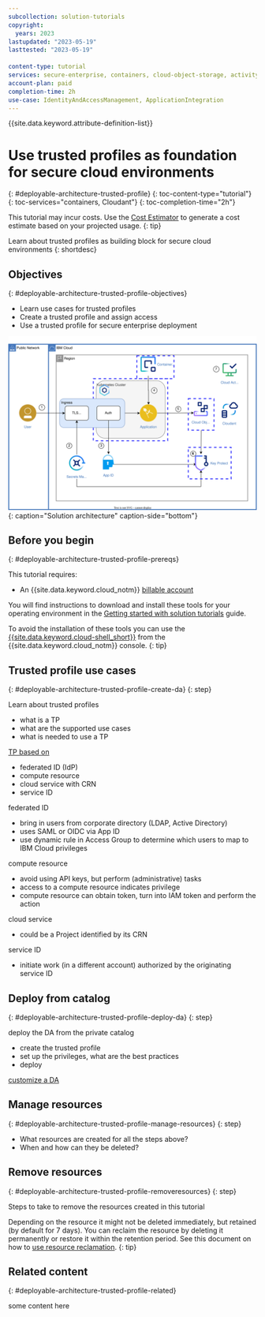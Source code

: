 ```yaml
---
subcollection: solution-tutorials
copyright:
  years: 2023
lastupdated: "2023-05-19"
lasttested: "2023-05-19"

content-type: tutorial
services: secure-enterprise, containers, cloud-object-storage, activity-tracker, Registry, secrets-manager, appid, Cloudant
account-plan: paid
completion-time: 2h
use-case: IdentityAndAccessManagement, ApplicationIntegration
---
```


{{site.data.keyword.attribute-definition-list}}

# Use trusted profiles as foundation for secure cloud environments
{: #deployable-architecture-trusted-profile}
{: toc-content-type="tutorial"}
{: toc-services="containers, Cloudant"}
{: toc-completion-time="2h"}


This tutorial may incur costs. Use the [Cost Estimator](/estimator/review) to generate a cost estimate based on your projected usage.
{: tip}


Learn about trusted profiles as building block for secure cloud environments
{: shortdesc}

## Objectives
{: #deployable-architecture-trusted-profile-objectives}

* Learn use cases for trusted profiles
* Create a trusted profile and assign access
* Use a trusted profile for secure enterprise deployment



![Architecture](images/solution67-cbr-enhanced-security/architecture-e2e-security-cbr.svg){: caption="Solution architecture" caption-side="bottom"}


## Before you begin
{: #deployable-architecture-trusted-profile-prereqs}

This tutorial requires:
* An {{site.data.keyword.cloud_notm}} [billable account](/docs/account?topic=account-accounts)

You will find instructions to download and install these tools for your operating environment in the [Getting started with solution tutorials](/docs/solution-tutorials?topic=solution-tutorials-tutorials) guide.


To avoid the installation of these tools you can use the [{{site.data.keyword.cloud-shell_short}}](/shell) from the {{site.data.keyword.cloud_notm}} console.
{: tip}




## Trusted profile use cases
{: #deployable-architecture-trusted-profile-create-da}
{: step}

Learn about trusted profiles
- what is a TP
- what are the supported use cases
- what is needed to use a TP

[TP based on](/docs/account?topic=account-create-trusted-profile&interface=ui)
- federated ID (IdP)
- compute resource
- cloud service with CRN
- service ID


federated ID
- bring in users from corporate directory (LDAP, Active Directory)
- uses SAML or OIDC via App ID
- use dynamic rule in Access Group to determine which users to map to IBM Cloud privileges

compute resource
- avoid using API keys, but perform (administrative) tasks
- access to a compute resource indicates privilege
- compute resource can obtain token, turn into IAM token and perform the action

cloud service
- could be a Project identified by its CRN

service ID
- initiate work (in a different account) authorized by the originating service ID


## Deploy from catalog
{: #deployable-architecture-trusted-profile-deploy-da}
{: step}

deploy the DA from the private catalog
- create the trusted profile
- set up the privileges, what are the best practices
- deploy

[customize a DA](/docs/secure-enterprise?topic=secure-enterprise-customize-from-catalog)


## Manage resources
{: #deployable-architecture-trusted-profile-manage-resources}
{: step}

- What resources are created for all the steps above?
- When and how can they be deleted?



## Remove resources
{: #deployable-architecture-trusted-profile-removeresources}
{: step}

Steps to take to remove the resources created in this tutorial

Depending on the resource it might not be deleted immediately, but retained (by default for 7 days). You can reclaim the resource by deleting it permanently or restore it within the retention period. See this document on how to [use resource reclamation](/docs/account?topic=account-resource-reclamation).
{: tip}


## Related content
{: #deployable-architecture-trusted-profile-related}

some content here